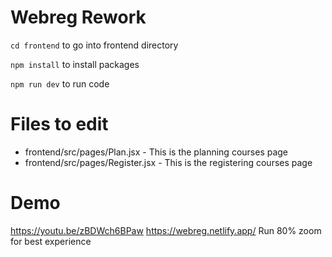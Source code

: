 # Webreg Rework
`cd frontend` to go into frontend directory

`npm install` to install packages
 
`npm run dev` to run code

# Files to edit
- frontend/src/pages/Plan.jsx - This is the planning courses page
- frontend/src/pages/Register.jsx - This is the registering courses page

# Demo
https://youtu.be/zBDWch6BPaw
https://webreg.netlify.app/
Run 80% zoom for best experience
